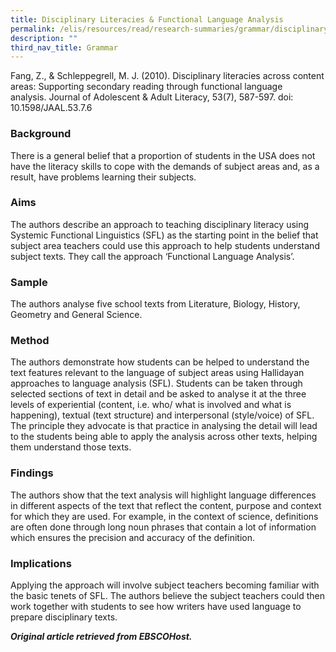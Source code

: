 ```yaml
---
title: Disciplinary Literacies & Functional Language Analysis
permalink: /elis/resources/read/research-summaries/grammar/disciplinary-literacies-functional-language-analysis/
description: ""
third_nav_title: Grammar
---
```

Fang, Z., & Schleppegrell, M. J. (2010). Disciplinary literacies across content areas: Supporting secondary reading through functional language analysis. Journal of Adolescent & Adult Literacy, 53(7), 587-597. doi: 10.1598/JAAL.53.7.6

### Background

There is a general belief that a proportion of students in the USA does not have the literacy skills to cope with the demands of subject areas and, as a result, have problems learning their subjects.

### Aims

The authors describe an approach to teaching disciplinary literacy using Systemic Functional Linguistics (SFL) as the starting point in the belief that subject area teachers could use this approach to help students understand subject texts. They call the approach ‘Functional Language Analysis’.

### Sample

The authors analyse five school texts from Literature, Biology, History, Geometry and General Science.

### Method

The authors demonstrate how students can be helped to understand the text features relevant to the language of subject areas using Hallidayan approaches to language analysis (SFL). Students can be taken through selected sections of text in detail and be asked to analyse it at the three levels of experiential (content, i.e. who/ what is involved and what is happening), textual (text structure) and interpersonal (style/voice) of SFL. The principle they advocate is that practice in analysing the detail will lead to the students being able to apply the analysis across other texts, helping them understand those texts.

### Findings

The authors show that the text analysis will highlight language differences in different aspects of the text that reflect the content, purpose and context for which they are used. For example, in the context of science, definitions are often done through long noun phrases that contain a lot of information which ensures the precision and accuracy of the definition.

### Implications

Applying the approach will involve subject teachers becoming familiar with the basic tenets of SFL. The authors believe the subject teachers could then work together with students to see how writers have used language to prepare disciplinary texts.



_**Original article retrieved from EBSCOHost.**_  

